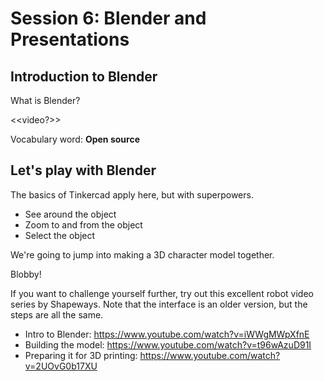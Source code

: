 # Session 6: Blender and Presentations

## Introduction to Blender

What is Blender?

<<video?>>

Vocabulary word: **Open source**

## Let's play with Blender

The basics of Tinkercad apply here, but with superpowers.

* See around the object
* Zoom to and from the object
* Select the object

We're going to jump into making a 3D character model together.

Blobby!

If you want to challenge yourself further, try out this excellent robot video series by Shapeways. Note that the interface is an older version, but the steps are all the same.

* Intro to Blender: https://www.youtube.com/watch?v=iWWgMWpXfnE
* Building the model: https://www.youtube.com/watch?v=t96wAzuD91I
* Preparing it for 3D printing: https://www.youtube.com/watch?v=2UOvG0b17XU
